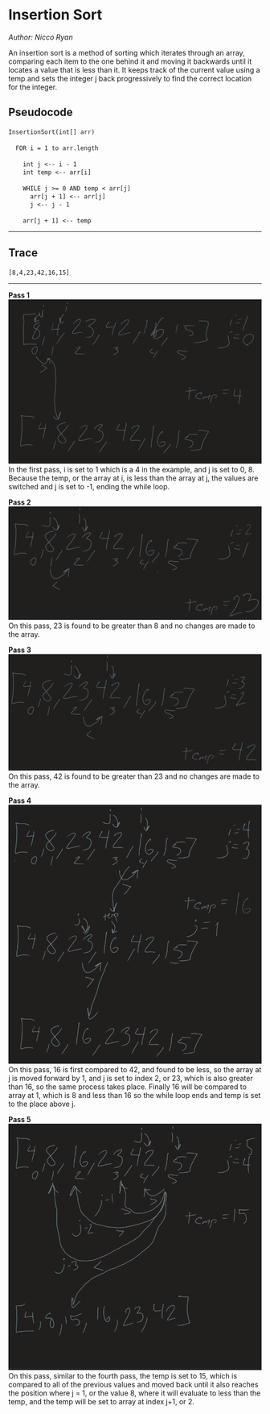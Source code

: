 # Insertion Sort
*Author: Nicco Ryan*

An insertion sort is a method of sorting which iterates through an array, comparing each item to the one behind it and moving it backwards until it locates a value that is less than it. It keeps track of the current value using a temp and sets the integer j back progressively to find the correct location for the integer.

## Pseudocode
```
InsertionSort(int[] arr)

  FOR i = 1 to arr.length
  
    int j <-- i - 1
    int temp <-- arr[i]
    
    WHILE j >= 0 AND temp < arr[j]
      arr[j + 1] <-- arr[j]
      j <-- j - 1
      
    arr[j + 1] <-- temp
```
---
## Trace

```
[8,4,23,42,16,15]
```
---
**Pass 1**
![First pass](../../../assets/Blog-26/first-step.png)
In the first pass, i is set to 1 which is a 4 in the example, and j is set to 0, 8. Because the temp, or the array at i, is less than the array at j, the values are switched and j is set to -1, ending the while loop.

**Pass 2**
![Second pass](../../../assets/Blog-26/second-step.png)
On this pass, 23 is found to be greater than 8 and no changes are made to the array.

**Pass 3**
![Third pass](../../../assets/Blog-26/third-step.png)
On this pass, 42 is found to be greater than 23 and no changes are made to the array.


**Pass 4**
![Fourth pass](../../../assets/Blog-26/fourth-step.png)
On this pass, 16 is first compared to 42, and found to be less, so the array at j is moved forward by 1, and j is set to index 2, or 23, which is also greater than 16, so the same process takes place. Finally 16 will be compared to array at 1, which is 8 and less than 16 so the while loop ends and temp is set to the place above j.

**Pass 5**
![Fifth pass](../../../assets/Blog-26/fifth-step.png)
On this pass, similar to the fourth pass, the temp is set to 15, which is compared to all of the previous values and moved back until it also reaches the position where j = 1, or the value 8, where it will evaluate to less than the temp, and the temp will be set to array at index j+1, or 2.
